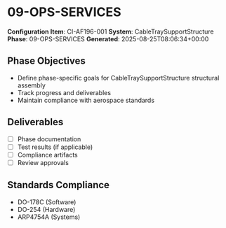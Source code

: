 # 09-OPS-SERVICES

**Configuration Item**: CI-AF196-001
**System**: CableTraySupportStructure
**Phase**: 09-OPS-SERVICES
**Generated**: 2025-08-25T08:06:34+00:00

## Phase Objectives
- Define phase-specific goals for CableTraySupportStructure structural assembly
- Track progress and deliverables
- Maintain compliance with aerospace standards

## Deliverables
- [ ] Phase documentation
- [ ] Test results (if applicable)
- [ ] Compliance artifacts
- [ ] Review approvals

## Standards Compliance
- DO-178C (Software)
- DO-254 (Hardware)
- ARP4754A (Systems)

